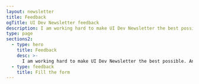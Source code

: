 ```yaml
---
layout: newsletter
title: Feedback
ogTitle: UI Dev Newsletter feedback
description: I am working hard to make UI Dev Newsletter the best possible. Please provide any feedback or just contact me if you want to say something nice.
type: page
sections2:
  - type: hero
    title: Feedback
    desc: >-
      I am working hard to make UI Dev Newsletter the best possible. Any feedback would be appreciated.
  - type: feedback
    title: Fill the form
---
```


